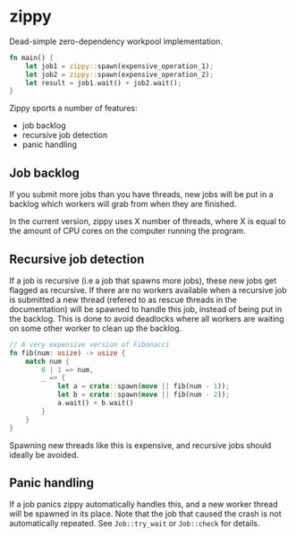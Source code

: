 # zippy

Dead-simple zero-dependency workpool implementation.

```rs
fn main() {
    let job1 = zippy::spawn(expensive_operation_1);
    let job2 = zippy::spawn(expensive_operation_2);
    let result = job1.wait() + job2.wait();
}
```

Zippy sports a number of features:

- job backlog
- recursive job detection
- panic handling

## Job backlog

If you submit more jobs than you have threads, new jobs will be
put in a backlog which workers will grab from when they are finished.

In the current version, zippy uses X number of threads,
where X is equal to the amount of CPU
cores on the computer running the program.

## Recursive job detection

If a job is recursive (i.e a job that spawns more jobs),
these new jobs get flagged as recursive.
If there are no workers available when a recursive job is submitted
a new thread (refered to as rescue threads in the documentation)
will be spawned to handle this job, instead of being put
in the backlog.
This is done to avoid deadlocks where all workers are waiting on some other
worker to clean up the backlog.

```rs
// A very expensive version of Fibonacci
fn fib(num: usize) -> usize {
    match num {
        0 | 1 => num,
        _ => {
            let a = crate::spawn(move || fib(num - 1));
            let b = crate::spawn(move || fib(num - 2));
            a.wait() + b.wait()
        }
    }
}
```

Spawning new threads like this is expensive, and recursive jobs should
ideally be avoided.

## Panic handling

If a job panics zippy automatically handles this,
and a new worker thread will be spawned in its place.
Note that the job that caused the crash is not automatically repeated.
See `Job::try_wait` or `Job::check` for details.
